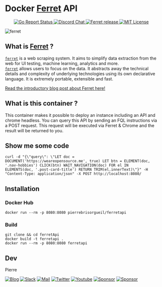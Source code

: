 # Docker [Ferret](https://github.com/MontFerret/ferret) API
<p align="center">
	<a href="https://goreportcard.com/report/github.com/PierreBrisorgueil/ferretApi">
		<img alt="Go Report Status" src="https://goreportcard.com/badge/github.com/PierreBrisorgueil/ferretApi">
	</a>
	<a href="https://discord.gg/kzet32U">
		<img alt="Discord Chat" src="https://img.shields.io/discord/501533080880676864.svg">
	</a>
	<a href="https://github.com/PierreBrisorgueil/ferretApi/releases">
		<img alt="Ferret release" src="https://img.shields.io/github/release/PierreBrisorgueil/ferretApi.svg">
	</a>
	<a href="http://opensource.org/licenses/MIT">
		<img alt="MIT License" src="http://img.shields.io/badge/license-MIT-brightgreen.svg">
	</a>
</p>

![ferret](https://raw.githubusercontent.com/MontFerret/ferret/master/assets/intro.jpg)

## What is [Ferret](https://github.com/MontFerret/ferret) ?
[```ferret```](https://github.com/MontFerret/ferret) is a web scraping system. It aims to simplify data extraction from the web for UI testing, machine learning, analytics and more.    
[```ferret```](https://github.com/MontFerret/ferret) allows users to focus on the data. It abstracts away the technical details and complexity of underlying technologies using its own declarative language. 
It is extremely portable, extensible and fast.

[Read the introductory blog post about Ferret here!](https://medium.com/@ziflex/say-hello-to-ferret-a-modern-web-scraping-tool-5c9cc85ba183)

## What is this container  ?

This container makes it possible to deploy an instance including an API and chrome headless. You can query this API by sending an FQL instructions via a POST request. This request will be executed via Ferret & Chrome and the result will be returned to you.

## Show me some code

```
curl -d "{\"query\": \"LET doc = DOCUMENT('https://weareopensource.me', true) LET btn = ELEMENT(doc, '.nav-hobbies') CLICK(btn) WAIT_NAVIGATION(doc) FOR el IN ELEMENTS(doc, '.post-card-title') RETURN TRIM(el.innerText)\"}" -H "Content-Type: application/json" -X POST http://localhost:8080/
```

## Installation

### Docker Hub

```
docker run --rm -p 8080:8080 pierrebrisorgueil/ferretapi
```

### Build
```
git clone && cd ferretApi
docker build -t ferretapi .
docker run --rm -p 8080:8080 ferretapi
```

## Dev

Pierre 

[![Blog](https://badges.weareopensource.me/badge/Read-WAOS%20Blog-1abc9c.svg?style=flat-square)](https://weareopensource.me) [![Slack](https://badges.weareopensource.me/badge/Chat-WAOS%20Slack-d0355b.svg?style=flat-square)](mailto:weareopensource.me@gmail.com?subject=Join%20Slack&body=Hi,%20I%20found%20your%20community%20We%20Are%20Open%20Source.%20I%20would%20be%20interested%20to%20join%20the%20Slack%20to%20share%20and%20discuss,%20Thanks) [![Mail](https://badges.weareopensource.me/badge/Contact-me%20by%20mail-00a8ff.svg?style=flat-square)](mailto:weareopensource.me@gmail.com?subject=Contact) [![Twitter](https://badges.weareopensource.me/badge/Follow-me%20on%20Twitter-3498db.svg?style=flat-square)](https://twitter.com/pbrisorgueil?lang=fr)  [![Youtube](https://badges.weareopensource.me/badge/Watch-me%20on%20Youtube-e74c3c.svg?style=flat-square)](https://www.youtube.com/channel/UCIIjHtrZL5-rFFupn7c3OtA) [![Sponsor](https://badges.weareopensource.me/badge/Sponsor-me%20On%20Patreon-052d49.svg?style=flat-square)](https://www.patreon.com/pbrisorgueil) [![Sponsor](https://badges.weareopensource.me/badge/Sponsor-me%20on%20Ko%20Fi-FF813F.svg?style=flat-square)](https://ko-fi.com/weareopensource)


